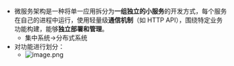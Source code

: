 - 微服务架构是一种将单一应用拆分为**一组独立的小服务**的开发方式，每个服务在自己的进程中运行，使用轻量级**通信机制**（如 HTTP API），围绕特定业务功能构建，能够**独立部署和管理**。
	- 集中系统->分布式系统
- 对功能进行划分：
	- ![image.png](https://thdlrt.oss-cn-beijing.aliyuncs.com/20240514235648.png)
